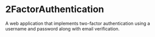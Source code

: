 # 2FactorAuthentication
A web application that implements two-factor authentication using a username and password along with email verification.
